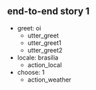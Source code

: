 ## end-to-end story 1
* greet: oi
  - utter_greet
  - utter_greet1
  - utter_greet2
* locale: brasilia
  - action_local
* choose: 1
  - action_weather